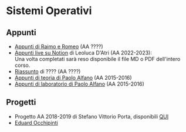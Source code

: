 # Sistemi Operativi

## Appunti

- [Appunti di Raimo e Romeo](./Raimo-Romeo) (AA ????)
- [Appunti live su Notion](https://lopsided-flavor-398.notion.site/96c7d002164e47d0b9782abf1d05a9fd?v=8ae0f65c2149405cb402a041db10df46) di Leoluca D'Atri (AA 2022-2023):  
  Una volta completati sarà reso disponibile il file MD o PDF dell'intero corso.
- [Riassunto](RIASSUNTO%20SO.pdf) di ???? (AA ????)
- [Appunti di teoria di Paolo Alfano](Alfano_2015-2016_Teoria.pdf) (AA 2015-2016)
- [Appunti di laboratorio di Paolo Alfano](Alfano_2015-2016_Laboratorio.pdf) (AA 2015-2016)

## Progetti

- Progetto AA 2018-2019 di Stefano Vittorio Porta, disponibili [QUI](https://github.com/stefa168/progetto_so)
- [Eduard Occhipinti](Progetti/2021-2022/Occhipinti/)
